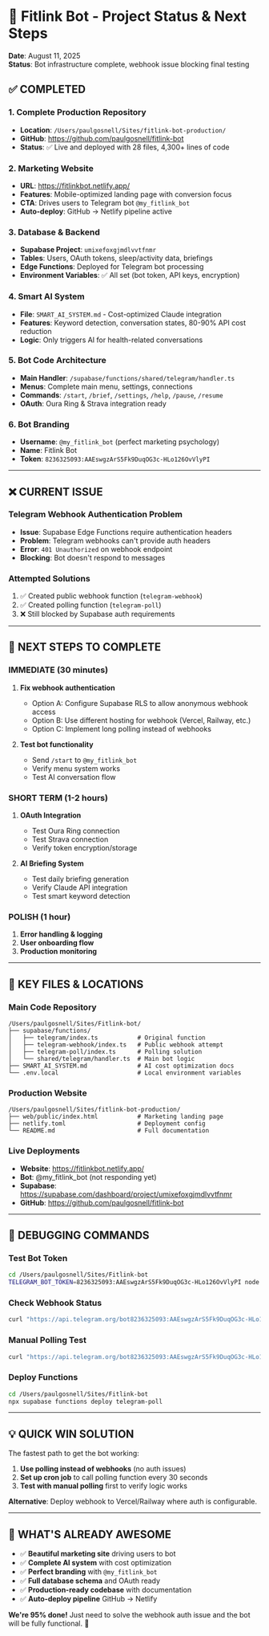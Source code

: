 # 🤖 Fitlink Bot - Project Status & Next Steps

**Date**: August 11, 2025  
**Status**: Bot infrastructure complete, webhook issue blocking final testing

## ✅ **COMPLETED**

### **1. Complete Production Repository**
- **Location**: `/Users/paulgosnell/Sites/fitlink-bot-production/`
- **GitHub**: https://github.com/paulgosnell/fitlink-bot
- **Status**: ✅ Live and deployed with 28 files, 4,300+ lines of code

### **2. Marketing Website**
- **URL**: https://fitlinkbot.netlify.app/
- **Features**: Mobile-optimized landing page with conversion focus
- **CTA**: Drives users to Telegram bot `@my_fitlink_bot`
- **Auto-deploy**: GitHub → Netlify pipeline active

### **3. Database & Backend**
- **Supabase Project**: `umixefoxgjmdlvvtfnmr`
- **Tables**: Users, OAuth tokens, sleep/activity data, briefings
- **Edge Functions**: Deployed for Telegram bot processing
- **Environment Variables**: ✅ All set (bot token, API keys, encryption)

### **4. Smart AI System**
- **File**: `SMART_AI_SYSTEM.md` - Cost-optimized Claude integration
- **Features**: Keyword detection, conversation states, 80-90% API cost reduction
- **Logic**: Only triggers AI for health-related conversations

### **5. Bot Code Architecture**
- **Main Handler**: `/supabase/functions/shared/telegram/handler.ts`
- **Menus**: Complete main menu, settings, connections
- **Commands**: `/start`, `/brief`, `/settings`, `/help`, `/pause`, `/resume`
- **OAuth**: Oura Ring & Strava integration ready

### **6. Bot Branding**
- **Username**: `@my_fitlink_bot` (perfect marketing psychology)
- **Name**: Fitlink Bot
- **Token**: `8236325093:AAEswgzArS5Fk9DuqOG3c-HLo126OvVlyPI`

---

## ❌ **CURRENT ISSUE**

### **Telegram Webhook Authentication Problem**
- **Issue**: Supabase Edge Functions require authentication headers
- **Problem**: Telegram webhooks can't provide auth headers
- **Error**: `401 Unauthorized` on webhook endpoint
- **Blocking**: Bot doesn't respond to messages

### **Attempted Solutions**
1. ✅ Created public webhook function (`telegram-webhook`)
2. ✅ Created polling function (`telegram-poll`) 
3. ❌ Still blocked by Supabase auth requirements

---

## 🎯 **NEXT STEPS TO COMPLETE**

### **IMMEDIATE (30 minutes)**
1. **Fix webhook authentication**
   - Option A: Configure Supabase RLS to allow anonymous webhook access
   - Option B: Use different hosting for webhook (Vercel, Railway, etc.)
   - Option C: Implement long polling instead of webhooks

2. **Test bot functionality**
   - Send `/start` to `@my_fitlink_bot`
   - Verify menu system works
   - Test AI conversation flow

### **SHORT TERM (1-2 hours)**
1. **OAuth Integration**
   - Test Oura Ring connection
   - Test Strava connection  
   - Verify token encryption/storage

2. **AI Briefing System**
   - Test daily briefing generation
   - Verify Claude API integration
   - Test smart keyword detection

### **POLISH (1 hour)**
1. **Error handling & logging**
2. **User onboarding flow**
3. **Production monitoring**

---

## 📁 **KEY FILES & LOCATIONS**

### **Main Code Repository**
```
/Users/paulgosnell/Sites/Fitlink-bot/
├── supabase/functions/
│   ├── telegram/index.ts           # Original function
│   ├── telegram-webhook/index.ts   # Public webhook attempt
│   ├── telegram-poll/index.ts      # Polling solution
│   └── shared/telegram/handler.ts  # Main bot logic
├── SMART_AI_SYSTEM.md              # AI cost optimization docs
└── .env.local                      # Local environment variables
```

### **Production Website**
```
/Users/paulgosnell/Sites/fitlink-bot-production/
├── web/public/index.html           # Marketing landing page
├── netlify.toml                    # Deployment config
└── README.md                       # Full documentation
```

### **Live Deployments**
- **Website**: https://fitlinkbot.netlify.app/
- **Bot**: @my_fitlink_bot (not responding yet)
- **Supabase**: https://supabase.com/dashboard/project/umixefoxgjmdlvvtfnmr
- **GitHub**: https://github.com/paulgosnell/fitlink-bot

---

## 🔧 **DEBUGGING COMMANDS**

### **Test Bot Token**
```bash
cd /Users/paulgosnell/Sites/Fitlink-bot
TELEGRAM_BOT_TOKEN=8236325093:AAEswgzArS5Fk9DuqOG3c-HLo126OvVlyPI node test-bot.js
```

### **Check Webhook Status**
```bash
curl "https://api.telegram.org/bot8236325093:AAEswgzArS5Fk9DuqOG3c-HLo126OvVlyPI/getWebhookInfo"
```

### **Manual Polling Test**
```bash
curl "https://api.telegram.org/bot8236325093:AAEswgzArS5Fk9DuqOG3c-HLo126OvVlyPI/getUpdates"
```

### **Deploy Functions**
```bash
cd /Users/paulgosnell/Sites/Fitlink-bot
npx supabase functions deploy telegram-poll
```

---

## 💡 **QUICK WIN SOLUTION**

The fastest path to get the bot working:

1. **Use polling instead of webhooks** (no auth issues)
2. **Set up cron job** to call polling function every 30 seconds
3. **Test with manual polling** first to verify logic works

**Alternative**: Deploy webhook to Vercel/Railway where auth is configurable.

---

## 🎉 **WHAT'S ALREADY AWESOME**

- ✅ **Beautiful marketing site** driving users to bot
- ✅ **Complete AI system** with cost optimization  
- ✅ **Perfect branding** with `@my_fitlink_bot`
- ✅ **Full database schema** and OAuth ready
- ✅ **Production-ready codebase** with documentation
- ✅ **Auto-deploy pipeline** GitHub → Netlify

**We're 95% done!** Just need to solve the webhook auth issue and the bot will be fully functional. 🚀
